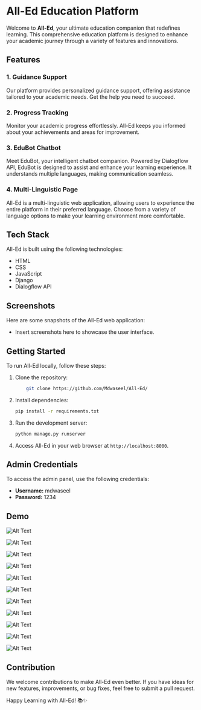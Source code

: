 # All-Ed Education Platform

Welcome to **All-Ed**, your ultimate education companion that redefines learning. This comprehensive education platform is designed to enhance your academic journey through a variety of features and innovations.

## Features

### 1. Guidance Support
Our platform provides personalized guidance support, offering assistance tailored to your academic needs. Get the help you need to succeed.

### 2. Progress Tracking
Monitor your academic progress effortlessly. All-Ed keeps you informed about your achievements and areas for improvement.

### 3. EduBot Chatbot
Meet EduBot, your intelligent chatbot companion. Powered by Dialogflow API, EduBot is designed to assist and enhance your learning experience. It understands multiple languages, making communication seamless.

### 4. Multi-Linguistic Page
All-Ed is a multi-linguistic web application, allowing users to experience the entire platform in their preferred language. Choose from a variety of language options to make your learning environment more comfortable.

## Tech Stack

All-Ed is built using the following technologies:

- HTML
- CSS
- JavaScript
- Django
- Dialogflow API

## Screenshots

Here are some snapshots of the All-Ed web application:

- Insert screenshots here to showcase the user interface.

## Getting Started

To run All-Ed locally, follow these steps:

1. Clone the repository:

    ```bash
        git clone https://github.com/Mdwaseel/All-Ed/
    ```

2. Install dependencies:

    ```bash
    pip install -r requirements.txt
    ```

3. Run the development server:

    ```bash
    python manage.py runserver
    ```

4. Access All-Ed in your web browser at `http://localhost:8000`.


## Admin Credentials

To access the admin panel, use the following credentials:

- **Username:** mdwaseel
- **Password:** 1234


## Demo 

![Alt Text](Demo/first.png)

![Alt Text](Demo/second.png)

![Alt Text](Demo/third.png)

![Alt Text](Demo/fourth.png)

![Alt Text](Demo/fifth.png)

![Alt Text](Demo/sixth.png)

![Alt Text](Demo/seventh.png)

![Alt Text](Demo/eigth.png)

![Alt Text](Demo/nineth.png)

![Alt Text](Demo/tenth.png)

![Alt Text](Demo/eleventh.png)




## Contribution

We welcome contributions to make All-Ed even better. If you have ideas for new features, improvements, or bug fixes, feel free to submit a pull request.

Happy Learning with All-Ed! 📚✨

